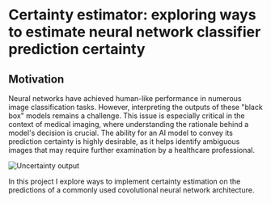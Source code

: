 # Certainty estimator: exploring ways to estimate neural network classifier prediction certainty

## Motivation
Neural networks have achieved human-like performance in numerous image classification tasks. However, interpreting the outputs of these "black box" models remains a challenge. This issue is especially critical in the context of medical imaging, where understanding the rationale behind a model's decision is crucial. The ability for an AI model to convey its prediction certainty is highly desirable, as it helps identify ambiguous images that may require further examination by a healthcare professional.

![Uncertainty output](/Users/ricardo/ownCloud/DaniSync/Dany_Ricky_sync/Mentorship_Ricardo/Uncertainty/Uncertainty_DALLE3.png)

In this project I explore ways to implement certainty estimation on the predictions of a commonly used covolutional neural network architecture.